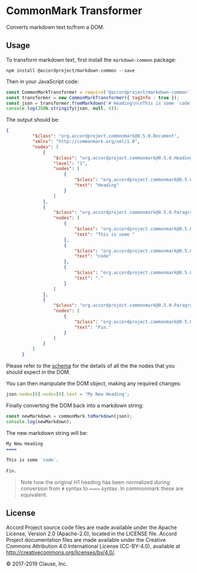# CommonMark Transformer

Converts markdown text to/from a DOM.

## Usage

To transform markdown text, first install the `markdown-common` package:

```
npm install @accordproject/markdown-common --save
```

Then in your JavaScript code:

``` javascript
const CommonMarkTransformer = require('@accordproject/markdown-common').CommonMarkTransformer;
const transformer = new CommonMarkTransformer({ tagInfo : true });
const json = transformer.fromMarkdown('# Heading\n\nThis is some `code`.\n\nFin.', 'json');
console.log(JSON.stringify(json, null, 4));
```

The output should be:

``` json
{
          "$class": "org.accordproject.commonmark@0.5.0.Document",
          "xmlns": "http://commonmark.org/xml/1.0",
          "nodes": [
              {
                  "$class": "org.accordproject.commonmark@0.5.0.Heading",
                  "level": "1",
                  "nodes": [
                      {
                          "$class": "org.accordproject.commonmark@0.5.0.Text",
                          "text": "Heading"
                      }
                  ]
              },
              {
                  "$class": "org.accordproject.commonmark@0.5.0.Paragraph",
                  "nodes": [
                      {
                          "$class": "org.accordproject.commonmark@0.5.0.Text",
                          "text": "This is some "
                      },
                      {
                          "$class": "org.accordproject.commonmark@0.5.0.Code",
                          "text": "code"
                      },
                      {
                          "$class": "org.accordproject.commonmark@0.5.0.Text",
                          "text": "."
                      }
                  ]
              },
              {
                  "$class": "org.accordproject.commonmark@0.5.0.Paragraph",
                  "nodes": [
                      {
                          "$class": "org.accordproject.commonmark@0.5.0.Text",
                          "text": "Fin."
                      }
                  ]
              }
          ]
      }
```

Please refer to the [schema](https://models.accordproject.org/commonmark/markdown.html) for the details of all the the nodes that you should expect in the DOM.

You can then manipulate the DOM object, making any required changes:

``` javascript
json.nodes[0].nodes[0].text = 'My New Heading';
```

Finally converting the DOM back into a markdown string:

``` javascript
const newMarkdown = commonMark.toMarkdown(json);
console.log(newMarkdown);
```

The new markdown string will be:

``` markdown
My New Heading
====
      
This is some `code`.
      
Fin.
```

> Note how the original H1 heading has been normalized during conversion from `#` syntax to `====` syntax. In commonmark these are equivalent.

## License <a name="license"></a>
Accord Project source code files are made available under the Apache License, Version 2.0 (Apache-2.0), located in the LICENSE file. Accord Project documentation files are made available under the Creative Commons Attribution 4.0 International License (CC-BY-4.0), available at http://creativecommons.org/licenses/by/4.0/.

© 2017-2019 Clause, Inc.
